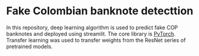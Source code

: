 # Fake Colombian banknote detecttion
In this repository, deep learning algorithm is used to predict fake COP banknotes and deployed using streamlit. The core library is [PyTorch](https://pytorch.org). Transfer learning was used to transfer weights from the ResNet series of pretrained models.


